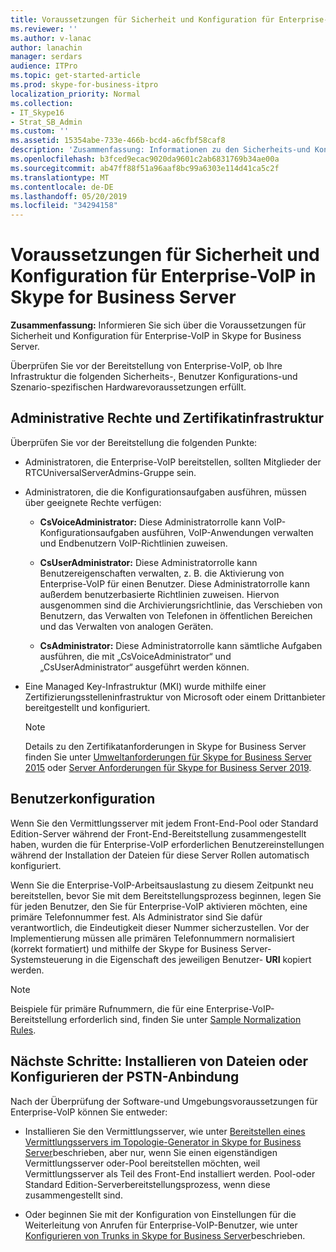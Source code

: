 ```yaml
---
title: Voraussetzungen für Sicherheit und Konfiguration für Enterprise-VoIP in Skype for Business Server
ms.reviewer: ''
ms.author: v-lanac
author: lanachin
manager: serdars
audience: ITPro
ms.topic: get-started-article
ms.prod: skype-for-business-itpro
localization_priority: Normal
ms.collection:
- IT_Skype16
- Strat_SB_Admin
ms.custom: ''
ms.assetid: 15354abe-733e-466b-bcd4-a6cfbf58caf8
description: 'Zusammenfassung: Informationen zu den Sicherheits-und Konfigurationsvoraussetzungen für Enterprise-VoIP in Skype for Business Server.'
ms.openlocfilehash: b3fced9ecac9020da9601c2ab6831769b34ae00a
ms.sourcegitcommit: ab47ff88f51a96aaf8bc99a6303e114d41ca5c2f
ms.translationtype: MT
ms.contentlocale: de-DE
ms.lasthandoff: 05/20/2019
ms.locfileid: "34294158"
---
```

# <a name="security-and-configuration-prerequisites-for-enterprise-voice-in-skype-for-business-server"></a>Voraussetzungen für Sicherheit und Konfiguration für Enterprise-VoIP in Skype for Business Server
 
**Zusammenfassung:** Informieren Sie sich über die Voraussetzungen für Sicherheit und Konfiguration für Enterprise-VoIP in Skype for Business Server.
  
Überprüfen Sie vor der Bereitstellung von Enterprise-VoIP, ob Ihre Infrastruktur die folgenden Sicherheits-, Benutzer Konfigurations-und Szenario-spezifischen Hardwarevoraussetzungen erfüllt. 
  
## <a name="administrative-rights-and-certificate-infrastructure"></a>Administrative Rechte und Zertifikatinfrastruktur

Überprüfen Sie vor der Bereitstellung die folgenden Punkte:
  
- Administratoren, die Enterprise-VoIP bereitstellen, sollten Mitglieder der RTCUniversalServerAdmins-Gruppe sein.
    
- Administratoren, die die Konfigurationsaufgaben ausführen, müssen über geeignete Rechte verfügen:
    
  - **CsVoiceAdministrator:** Diese Administratorrolle kann VoIP-Konfigurationsaufgaben ausführen, VoIP-Anwendungen verwalten und Endbenutzern VoIP-Richtlinien zuweisen.
    
  - **CsUserAdministrator:** Diese Administratorrolle kann Benutzereigenschaften verwalten, z. B. die Aktivierung von Enterprise-VoIP für einen Benutzer. Diese Administratorrolle kann außerdem benutzerbasierte Richtlinien zuweisen. Hiervon ausgenommen sind die Archivierungsrichtlinie, das Verschieben von Benutzern, das Verwalten von Telefonen in öffentlichen Bereichen und das Verwalten von analogen Geräten.
    
  - **CsAdministrator:** Diese Administratorrolle kann sämtliche Aufgaben ausführen, die mit „CsVoiceAdministrator“ und „CsUserAdministrator“ ausgeführt werden können.
    
- Eine Managed Key-Infrastruktur (MKI) wurde mithilfe einer Zertifizierungsstelleninfrastruktur von Microsoft oder einem Drittanbieter bereitgestellt und konfiguriert.
    
    > [!NOTE]
    > Details zu den Zertifikatanforderungen in Skype for Business Server finden Sie unter [Umweltanforderungen für Skype for Business Server 2015](../../plan-your-deployment/requirements-for-your-environment/environmental-requirements.md) oder [Server Anforderungen für Skype for Business Server 2019](../../../SfBServer2019/plan/system-requirements.md). 
  
## <a name="user-configuration"></a>Benutzerkonfiguration

Wenn Sie den Vermittlungsserver mit jedem Front-End-Pool oder Standard Edition-Server während der Front-End-Bereitstellung zusammengestellt haben, wurden die für Enterprise-VoIP erforderlichen Benutzereinstellungen während der Installation der Dateien für diese Server Rollen automatisch konfiguriert.
  
Wenn Sie die Enterprise-VoIP-Arbeitsauslastung zu diesem Zeitpunkt neu bereitstellen, bevor Sie mit dem Bereitstellungsprozess beginnen, legen Sie für jeden Benutzer, den Sie für Enterprise-VoIP aktivieren möchten, eine primäre Telefonnummer fest. Als Administrator sind Sie dafür verantwortlich, die Eindeutigkeit dieser Nummer sicherzustellen. Vor der Implementierung müssen alle primären Telefonnummern normalisiert (korrekt formatiert) und mithilfe der Skype for Business Server-Systemsteuerung in die Eigenschaft des jeweiligen Benutzer- **URI** kopiert werden.
  
> [!NOTE]
> Beispiele für primäre Rufnummern, die für eine Enterprise-VoIP-Bereitstellung erforderlich sind, finden Sie unter [Sample Normalization Rules](../../plan-your-deployment/enterprise-voice-solution/outbound-voice-routing.md#BKMK_SampleNormalizationRules). 
  
## <a name="next-steps-install-files-or-configure-pstn-connectivity"></a>Nächste Schritte: Installieren von Dateien oder Konfigurieren der PSTN-Anbindung

Nach der Überprüfung der Software-und Umgebungsvoraussetzungen für Enterprise-VoIP können Sie entweder:
  
- Installieren Sie den Vermittlungsserver, wie unter [Bereitstellen eines Vermittlungsservers im Topologie-Generator in Skype for Business Server](deploy-a-mediation-server.md)beschrieben, aber nur, wenn Sie einen eigenständigen Vermittlungsserver oder-Pool bereitstellen möchten, weil Vermittlungsserver als Teil des Front-End installiert werden. Pool-oder Standard Edition-Serverbereitstellungsprozess, wenn diese zusammengestellt sind.
    
- Oder beginnen Sie mit der Konfiguration von Einstellungen für die Weiterleitung von Anrufen für Enterprise-VoIP-Benutzer, wie unter [Konfigurieren von Trunks in Skype for Business Server](configure-trunks.md)beschrieben.
    

